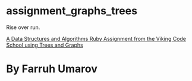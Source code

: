# assignment_graphs_trees
Rise over run.

[A Data Structures and Algorithms Ruby Assignment from the Viking Code School using Trees and Graphs](http://www.vikingcodeschool.com)

# By Farruh Umarov

